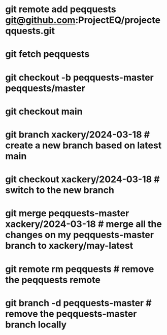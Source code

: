 
# git remote add peqquests git@github.com:ProjectEQ/projecteqquests.git
# git fetch peqquests
# git checkout -b peqquests-master peqquests/master
# git checkout main
# git branch xackery/2024-03-18 # create a new branch based on latest main
# git checkout xackery/2024-03-18 # switch to the new branch
# git merge peqquests-master xackery/2024-03-18 # merge all the changes on my peqquests-master branch to xackery/may-latest
# git remote rm peqquests # remove the peqquests remote
# git branch -d peqquests-master # remove the peqquests-master branch locally

